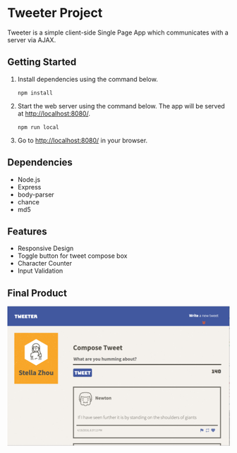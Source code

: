# Tweeter Project

Tweeter is a simple client-side Single Page App which communicates with a server via AJAX.


## Getting Started

1. Install dependencies using the command below.
    ```
    npm install
    ```
2. Start the web server using the command below. The app will be served at <http://localhost:8080/>.
   ```
   npm run local
   ```
3. Go to <http://localhost:8080/> in your browser.

## Dependencies

- Node.js
- Express
- body-parser
- chance
- md5

## Features
- Responsive Design
- Toggle button for tweet compose box
- Character Counter
- Input Validation

## Final Product
!["Screenshot of page](https://github.com/stella-zb/tweeter/blob/master/tweet-page.png)